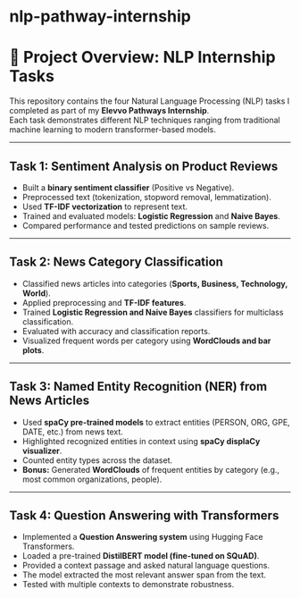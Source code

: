 # nlp-pathway-internship
# 📌 Project Overview: NLP Internship Tasks  

This repository contains the four Natural Language Processing (NLP) tasks I completed as part of my **Elevvo Pathways Internship**.  
Each task demonstrates different NLP techniques ranging from traditional machine learning to modern transformer-based models.  

---

##  Task 1: Sentiment Analysis on Product Reviews  
- Built a **binary sentiment classifier** (Positive vs Negative).  
- Preprocessed text (tokenization, stopword removal, lemmatization).  
- Used **TF-IDF vectorization** to represent text.  
- Trained and evaluated models: **Logistic Regression** and **Naive Bayes**.  
- Compared performance and tested predictions on sample reviews.  

---

##  Task 2: News Category Classification  
- Classified news articles into categories (**Sports, Business, Technology, World**).  
- Applied preprocessing and **TF-IDF features**.  
- Trained **Logistic Regression and Naive Bayes** classifiers for multiclass classification.  
- Evaluated with accuracy and classification reports.  
- Visualized frequent words per category using **WordClouds and bar plots**.  

---

##  Task 3: Named Entity Recognition (NER) from News Articles  
- Used **spaCy pre-trained models** to extract entities (PERSON, ORG, GPE, DATE, etc.) from news text.  
- Highlighted recognized entities in context using **spaCy displaCy visualizer**.  
- Counted entity types across the dataset.  
- **Bonus:** Generated **WordClouds** of frequent entities by category (e.g., most common organizations, people).  

---

##  Task 4: Question Answering with Transformers  
- Implemented a **Question Answering system** using Hugging Face Transformers.  
- Loaded a pre-trained **DistilBERT model (fine-tuned on SQuAD)**.  
- Provided a context passage and asked natural language questions.  
- The model extracted the most relevant answer span from the text.  
- Tested with multiple contexts to demonstrate robustness.  



